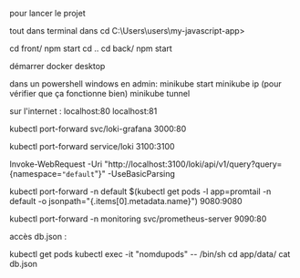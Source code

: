 pour lancer le projet

tout dans terminal dans cd C:\Users\users\my-javascript-app>

cd front/
npm start
cd ..
cd back/
npm start

démarrer docker desktop

dans un powershell windows en admin:
minikube start
minikube ip (pour vérifier que ça fonctionne bien)
minikube tunnel

sur l'internet :
localhost:80
localhost:81

kubectl port-forward svc/loki-grafana 3000:80

kubectl port-forward service/loki 3100:3100

Invoke-WebRequest -Uri "http://localhost:3100/loki/api/v1/query?query={namespace=`"default`"}" -UseBasicParsing

kubectl port-forward -n default $(kubectl get pods -l app=promtail -n default -o jsonpath="{.items[0].metadata.name}") 9080:9080

kubectl port-forward -n monitoring svc/prometheus-server 9090:80

accès db.json : 

kubectl get pods
kubectl exec -it "nomdupods" -- /bin/sh
cd app/data/
cat db.json
